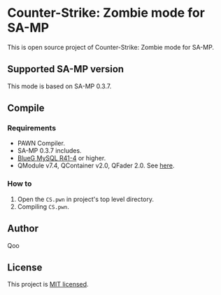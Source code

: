 # Counter-Strike: Zombie mode for SA-MP
This is open source project of Counter-Strike: Zombie mode for SA-MP.

## Supported SA-MP version
This mode is based on SA-MP 0.3.7.

## Compile
### Requirements
- PAWN Compiler.
- SA-MP 0.3.7 includes.
- [BlueG MySQL R41-4](https://github.com/pBlueG/SA-MP-MySQL) or higher.
- QModule v7.4, QContainer v2.0, QFader 2.0. See [here](https://github.com/zndn1997/pawn-qoo-lib).

### How to
1. Open the `CS.pwn` in project's top level directory.
2. Compiling `CS.pwn`.


## Author
Qoo

## License
This project is [MIT licensed](LICENSE).
